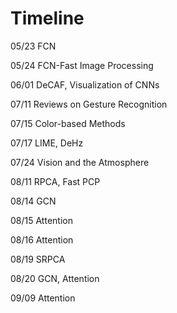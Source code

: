 # Timeline

05/23 FCN

05/24 FCN-Fast Image Processing

06/01 DeCAF, Visualization of CNNs

07/11 Reviews on Gesture Recognition

07/15 Color-based Methods

07/17 LIME, DeHz

07/24 Vision and the Atmosphere

08/11 RPCA, Fast PCP

08/14 GCN

08/15 Attention

08/16 Attention

08/19 SRPCA

08/20 GCN, Attention

09/09 Attention